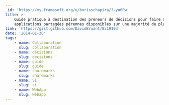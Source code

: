 ```yaml
---
_id: 'https://my.framasoft.org/u/borisschapira/?-yu6Pw'
title: >-
    Guide pratique à destination des preneurs de décisions pour faire des
    applications partagées pérennes disponibles sur une majorité de plateformes
link: 'https://gist.github.com/DavidBruant/8519103'
date: '2014-01-30'
tags:
    - name: Collaboration
      slug: collaboration
    - name: décisions
      slug: decisions
    - name: guide
      slug: guide
    - name: sharemarks
      slug: sharemarks
    - name: SI
      slug: si
    - name: WebApp
      slug: webapp
---
```


<div class="markdown"><p></p></div>
